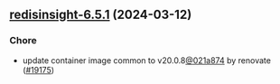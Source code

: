 

## [redisinsight-6.5.1](https://github.com/truecharts/charts/compare/redisinsight-6.5.0...redisinsight-6.5.1) (2024-03-12)

### Chore



- update container image common to v20.0.8[@021a874](https://github.com/021a874) by renovate ([#19175](https://github.com/truecharts/charts/issues/19175))